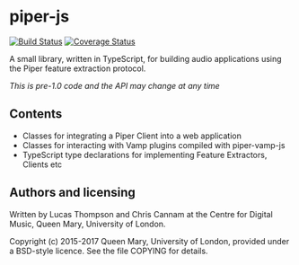
# piper-js

[![Build Status](https://travis-ci.org/piper-audio/piper-js.svg?branch=master)](https://travis-ci.org/piper-audio/piper-js)
[![Coverage Status](https://coveralls.io/repos/github/piper-audio/piper-js/badge.svg?branch=master)](https://coveralls.io/github/piper-audio/piper-js?branch=master)

A small library, written in TypeScript, for building audio applications
using the Piper feature extraction protocol.

_This is pre-1.0 code and the API may change at any time_

## Contents

 * Classes for integrating a Piper Client into a web application
 * Classes for interacting with Vamp plugins compiled with piper-vamp-js
 * TypeScript type declarations for implementing Feature Extractors, Clients etc

## Authors and licensing

Written by Lucas Thompson and Chris Cannam at the Centre for Digital
Music, Queen Mary, University of London.

Copyright (c) 2015-2017 Queen Mary, University of London, provided
under a BSD-style licence. See the file COPYING for details.

